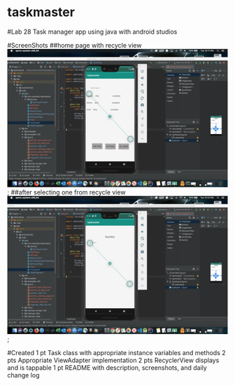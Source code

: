 # taskmaster

#Lab 28
Task manager app using java with android studios

#ScreenShots
##home page with recycle view
![HomePage](/images/lab28recycleviewhomewithusername.png);
##after selecting one from recycle view
![HomePage](/images/lab28afterselectionofrecycleview.png);


#Created
1 pt Task class with appropriate instance variables and methods
2 pts Appropriate ViewAdapter implementation
2 pts RecyclerView displays and is tappable
1 pt README with description, screenshots, and daily change log